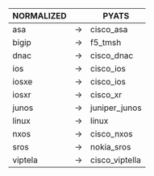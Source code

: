 | NORMALIZED | | PYATS |
| ---------- | -- | ------ |
| asa | → | cisco_asa |
| bigip | → | f5_tmsh |
| dnac | → | cisco_dnac |
| ios | → | cisco_ios |
| iosxe | → | cisco_ios |
| iosxr | → | cisco_xr |
| junos | → | juniper_junos |
| linux | → | linux |
| nxos | → | cisco_nxos |
| sros | → | nokia_sros |
| viptela | → | cisco_viptella |